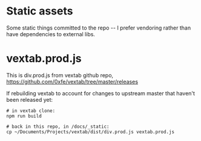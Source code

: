 # Static assets

Some static things committed to the repo -- I prefer vendoring rather than have dependencies to external libs.

# vextab.prod.js

This is div.prod.js from vextab github repo, https://github.com/0xfe/vextab/tree/master/releases

If rebuilding vextab to account for changes to upstream master that haven't been released yet:

```
# in vextab clone:
npm run build

# back in this repo, in /docs/_static:
cp ~/Documents/Projects/vextab/dist/div.prod.js vextab.prod.js
```